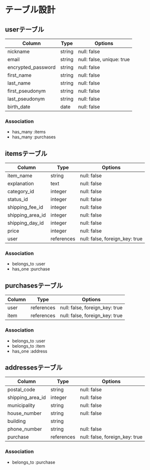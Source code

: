 # テーブル設計

## userテーブル

| Column             | Type   | Options                   |
| ------------------ | ------ | ------------------------- |
| nickname           | string | null: false               |
| email              | string | null: false, unique: true |
| encrypted_password | string | null: false               |
| first_name         | string | null: false               |
| last_name          | string | null: false               |
| first_pseudonym    | string | null: false               |
| last_pseudonym     | string | null: false               |
| birth_date         | date   | null: false               |

### Association

- has_many :items
- has_many  :purchases

## itemsテーブル

| Column           | Type                    | Options                        |
| ---------------- | ----------------------- | ------------------------------ |
| item_name        | string                  | null: false                    |
| explanation      | text                    | null: false                    |
| category_id      | integer                 | null: false                    |
| status_id        | integer                 | null: false                    |
| shipping_fee_id  | integer                 | null: false                    |
| shipping_area_id | integer                 | null: false                    |
| shipping_day_id  | integer                 | null: false                    |
| price            | integer                 | null: false                    |
| user             | references              | null: false, foreign_key: true |

### Association

- belongs_to :user
- has_one    :purchase

## purchasesテーブル

| Column        | Type       | Options                        |
| ------------- | ---------- | ------------------------------ |
| user          | references | null: false, foreign_key: true |
| item          | references | null: false, foreign_key: true |

### Association

- belongs_to :user
- belongs_to :item
- has_one    :address

## addressesテーブル

| Column           | Type        | Options                        |
| ---------------- | ----------- | ------------------------------ |
| postal_code      | string      | null: false                    |
| shipping_area_id | integer     | null: false                    |
| municipality     | string      | null: false                    |
| house_number     | string      | null: false                    |
| building         | string      |                                |
| phone_number     | string      | null: false                    |
| purchase         | references  | null: false, foreign_key: true |

### Association

- belongs_to :purchase

